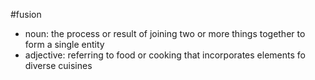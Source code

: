 #fusion
* noun: the process or result of joining two or more things together to form a single entity
* adjective: referring to food or cooking that incorporates elements fo diverse cuisines
